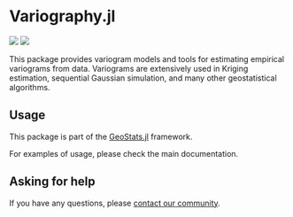 # Variography.jl

[![][build-img]][build-url] [![][codecov-img]][codecov-url]

This package provides variogram models and tools for estimating empirical variograms
from data. Variograms are extensively used in Kriging estimation, sequential Gaussian
simulation, and many other geostatistical algorithms.

## Usage

This package is part of the [GeoStats.jl](https://github.com/JuliaEarth/GeoStats.jl) framework.

For examples of usage, please check the main documentation.

## Asking for help

If you have any questions, please [contact our community](https://juliaearth.github.io/GeoStats.jl/stable/about/community.html).

[build-img]: https://img.shields.io/github/actions/workflow/status/JuliaEarth/Variography.jl/CI.yml?branch=master&style=flat-square
[build-url]: https://github.com/JuliaEarth/Variography.jl/actions

[codecov-img]: https://codecov.io/gh/JuliaEarth/Variography.jl/branch/master/graph/badge.svg
[codecov-url]: https://codecov.io/gh/JuliaEarth/Variography.jl
